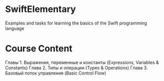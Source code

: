 # SwiftElementary
Examples and tasks for learning the basics of the Swift programming language

# Сourse Сontent
Главы 1. Выражения, переменные и константы (Expressions, Variables & Constants)
Глава 2. Типы и операции (Types & Operations)
Глава 3. Базовый поток управления (Basic Control Flow)
